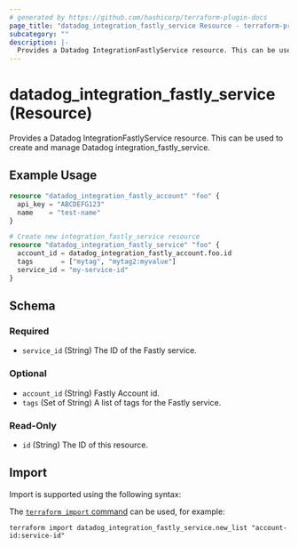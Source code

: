 ```yaml
---
# generated by https://github.com/hashicorp/terraform-plugin-docs
page_title: "datadog_integration_fastly_service Resource - terraform-provider-datadog"
subcategory: ""
description: |-
  Provides a Datadog IntegrationFastlyService resource. This can be used to create and manage Datadog integration_fastly_service.
---
```


# datadog_integration_fastly_service (Resource)

Provides a Datadog IntegrationFastlyService resource. This can be used to create and manage Datadog integration_fastly_service.

## Example Usage

```terraform
resource "datadog_integration_fastly_account" "foo" {
  api_key = "ABCDEFG123"
  name    = "test-name"
}

# Create new integration_fastly_service resource
resource "datadog_integration_fastly_service" "foo" {
  account_id = datadog_integration_fastly_account.foo.id
  tags       = ["mytag", "mytag2:myvalue"]
  service_id = "my-service-id"
}
```

<!-- schema generated by tfplugindocs -->
## Schema

### Required

- `service_id` (String) The ID of the Fastly service.

### Optional

- `account_id` (String) Fastly Account id.
- `tags` (Set of String) A list of tags for the Fastly service.

### Read-Only

- `id` (String) The ID of this resource.

## Import

Import is supported using the following syntax:

The [`terraform import` command](https://developer.hashicorp.com/terraform/cli/commands/import) can be used, for example:

```shell
terraform import datadog_integration_fastly_service.new_list "account-id:service-id"
```
